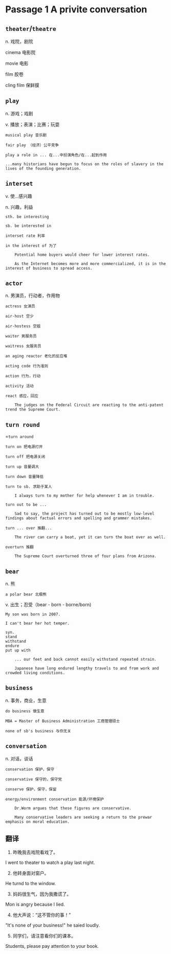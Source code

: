 # Passage 1 A privite conversation

## `theater`/`theatre`

n. 戏院，剧院

cinema 电影院

movie 电影

film 胶卷

cling film 保鲜膜

## `play`

n. 游戏；戏剧

v. 播放；表演；比赛；玩耍

	musical play 音乐剧
	
	fair play （经济）公平竞争
	
	play a role in ... 在...中扮演角色/在...起到作用
	
	...many historians have begun to focus on the roles of slavery in the lives of the founding generation.
	
## `interset`

v. 使...感兴趣

n. 兴趣，利益

	sth. be interesting
	
	sb. be interested in
	
	interset rate 利率
	
	in the interest of 为了
	
		Potential home buyers would cheer for lower interest rates.
		
		As the Internet becomes more and more commercialized, it is in the interest of business to spread access.
		
## `actor`

n. 男演员，行动者，作用物

	actress 女演员
	
	air-host 空少
	
	air-hostess 空姐
	
	waiter 男服务员
	
	waitress 女服务员
	
	an aging reactor 老化的反应堆
	
	acting code 行为准则
	
	action 行为，行动
	
	activity 活动
	
	react 感应，回应
	
		The judges on the Federal Circuit are reacting to the anti-patent trend the Supreme Court.
		
## `turn round`

=`turn around`

	turn on 把电源打开
	
	turn off 把电源关闭
	
	turn up 音量调大
	
	turn down 音量降低
	
	turn to sb. 求助于某人
	
		I always turn to my mother for help whenever I am in trouble.
		
	turn out to be ... 
	
		Sad to say, the project has turned out to be mostly low-level findings about factual errors and spelling and grammer mistakes.
		
	turn ... over 推翻...
	
		The river can carry a boat, yet it can turn the boat over as well.
		
	overturn 推翻
	
		The Supreme Court overturned three of four plans from Arizona.
		
## `bear`

n. 熊

	a polar bear 北极熊
	
v. 出生；忍受（bear - born - borne/born)

	My son was born in 2007.
	
	I can't bear her hot temper.
	
	syn.
	stand
	withstand
	endure
	put up with
		
		... our feet and back cannot easily withstand repeated strain.
		
		Japanese have long endured lengthy travels to and from work and crowded living conditions.
		
## `business`

n. 事务，商业，生意

	do business 做生意
	
	MBA = Master of Business Administration 工商管理硕士
	
	none of sb's business 与你无关
	
## `conversation`

n. 对话，谈话

	conservation 保护，保守
	
	conservative 保守的，保守党
	
	conserve 保护，保守，保留
	
	energy/environment conservation 能源/环境保护
	
		Dr.Worm argues that these figures are conservative.
		
		Many conservative leaders are seeking a return to the prewar emphasis on moral education.
		
## 翻译

1. 昨晚我去戏院看戏了。

I went to theater to watch a play last night.

2. 他转身面对窗户。

He turnd to the window.

3. 妈妈很生气，因为我撒谎了。

Mon is angry because I lied.

4. 他大声说：“这不管你的事！”

"It's none of your business!" he saied loudly.

5. 同学们，请注意看你们的课本。

Students, please pay attention to your book.
